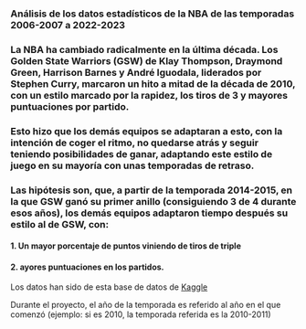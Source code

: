 ### Análisis de los datos estadísticos de la NBA de las temporadas 2006-2007 a 2022-2023

### La NBA ha cambiado radicalmente en la última década. Los Golden State Warriors (GSW) de Klay Thompson, Draymond Green, Harrison Barnes y André Iguodala, liderados por Stephen Curry, marcaron un hito a mitad de la década de 2010, con un estilo marcado por la rapidez, los tiros de 3 y mayores puntuaciones por partido. 

### Esto hizo que los demás equipos se adaptaran a esto, con la intención de coger el ritmo, no quedarse atrás y seguir teniendo posibilidades de ganar, adaptando este estilo de juego en su mayoría con unas temporadas de retraso.

### Las hipótesis son, que, a partir de la temporada 2014-2015, en la que GSW ganó su primer anillo (consiguiendo 3 de 4 durante esos años), los demás equipos adaptaron tiempo después su estilo al de GSW, con:
#### 1. Un mayor porcentaje de puntos viniendo de tiros de triple
#### 2. ayores puntuaciones en los partidos.

Los datos han sido de esta base de datos de [Kaggle](https://www.kaggle.com/datasets/wyattowalsh/basketball?rvi=1)

Durante el proyecto, el año de la temporada es referido al año en el que comenzó (ejemplo: si es 2010, la temporada referida es la 2010-2011)
